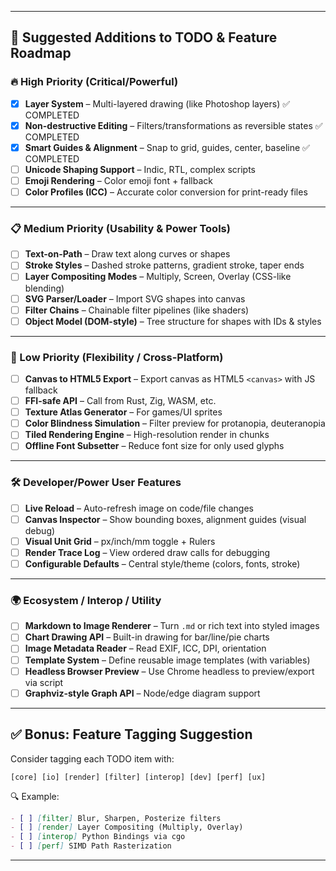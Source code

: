 
---

## 🧠 Suggested Additions to TODO & Feature Roadmap

### 🔥 High Priority (Critical/Powerful)

* [x] **Layer System** – Multi-layered drawing (like Photoshop layers) ✅ COMPLETED
* [x] **Non-destructive Editing** – Filters/transformations as reversible states ✅ COMPLETED
* [x] **Smart Guides & Alignment** – Snap to grid, guides, center, baseline ✅ COMPLETED
* [ ] **Unicode Shaping Support** – Indic, RTL, complex scripts
* [ ] **Emoji Rendering** – Color emoji font + fallback
* [ ] **Color Profiles (ICC)** – Accurate color conversion for print-ready files

---

### 📋 Medium Priority (Usability & Power Tools)

* [ ] **Text-on-Path** – Draw text along curves or shapes
* [ ] **Stroke Styles** – Dashed stroke patterns, gradient stroke, taper ends
* [ ] **Layer Compositing Modes** – Multiply, Screen, Overlay (CSS-like blending)
* [ ] **SVG Parser/Loader** – Import SVG shapes into canvas
* [ ] **Filter Chains** – Chainable filter pipelines (like shaders)
* [ ] **Object Model (DOM-style)** – Tree structure for shapes with IDs & styles

---

### 📝 Low Priority (Flexibility / Cross-Platform)

* [ ] **Canvas to HTML5 Export** – Export canvas as HTML5 `<canvas>` with JS fallback
* [ ] **FFI-safe API** – Call from Rust, Zig, WASM, etc.
* [ ] **Texture Atlas Generator** – For games/UI sprites
* [ ] **Color Blindness Simulation** – Filter preview for protanopia, deuteranopia
* [ ] **Tiled Rendering Engine** – High-resolution render in chunks
* [ ] **Offline Font Subsetter** – Reduce font size for only used glyphs

---

### 🛠 Developer/Power User Features

* [ ] **Live Reload** – Auto-refresh image on code/file changes
* [ ] **Canvas Inspector** – Show bounding boxes, alignment guides (visual debug)
* [ ] **Visual Unit Grid** – px/inch/mm toggle + Rulers
* [ ] **Render Trace Log** – View ordered draw calls for debugging
* [ ] **Configurable Defaults** – Central style/theme (colors, fonts, stroke)

---

### 🌍 Ecosystem / Interop / Utility

* [ ] **Markdown to Image Renderer** – Turn `.md` or rich text into styled images
* [ ] **Chart Drawing API** – Built-in drawing for bar/line/pie charts
* [ ] **Image Metadata Reader** – Read EXIF, ICC, DPI, orientation
* [ ] **Template System** – Define reusable image templates (with variables)
* [ ] **Headless Browser Preview** – Use Chrome headless to preview/export via script
* [ ] **Graphviz-style Graph API** – Node/edge diagram support

---

## ✅ Bonus: Feature Tagging Suggestion

Consider tagging each TODO item with:

```
[core] [io] [render] [filter] [interop] [dev] [perf] [ux]
```

🔍 Example:

```md
- [ ] [filter] Blur, Sharpen, Posterize filters
- [ ] [render] Layer Compositing (Multiply, Overlay)
- [ ] [interop] Python Bindings via cgo
- [ ] [perf] SIMD Path Rasterization
```

---
